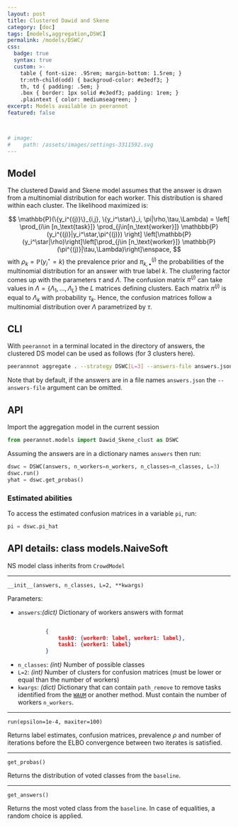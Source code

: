 ```yaml
---
layout: post
title: Clustered Dawid and Skene
category: [doc]
tags: [models,aggregation,DSWC]
permalink: /models/DSWC/
css:
  badge: true
  syntax: true
  custom: >-
    table { font-size: .95rem; margin-bottom: 1.5rem; }
    tr:nth-child(odd) { backgroud-color: #e3edf3; }
    th, td { padding: .5em; }
    .box { border: 1px solid #e3edf3; padding: 1rem; }
    .plaintext { color: mediumseagreen; }
excerpt: Models available in peerannot
featured: false



# image:
#    path: /assets/images/settings-3311592.svg
---
```


<!-- https://math.meta.stackexchange.com/questions/33302/double-struck-1-in-mathjax -->

## Model

The clustered Dawid and Skene model assumes that the answer is drawn from a multinomial distribution for each worker. This distribution is shared within each cluster.
The likelihood maximized is:

$$
\mathbb{P}(\{y_i^{(j)}\}_{i,j}, \{y_i^\star\}_i, \pi|\rho,\tau,\Lambda) = \left[
  \prod_{i\in [n_\text{task}]} \prod_{j\in[n_\text{worker}]} \mathbbb{P}(y_i^{(j)}|y_i^\star,\pi^{(j)})
\right] \left[\mathbb{P}(y_i^\star|\rho)\right]\left[\prod_{j\in [n_\text{worker}]} \mathbb{P}(\pi^{(j)}|\tau,\Lambda)\right]\enspace,
$$
with $\rho_k=\mathbb{P}(y_i^\star=k)$ the prevalence prior and $\pi^{(j)}_{k,\bullet}$ the probabilities of the multinomial distribution for an answer with true label $k$.
The clustering factor comes up with the parameters $\tau$ and $\Lambda$.
The confusion matrix $\pi^{(j)}$ can take values in $\Lambda=\{\Lambda_1,\dots,\Lambda_L\}$ the $L$ matrices defining clusters. Each matrix $\pi^{(j)}$ is equal to $\Lambda_k$ with probability $\tau_k$.
Hence, the confusion matrices follow a multinomial distribution over $\Lambda$ parametrized by $\tau$.

## CLI
With `peerannot` in a terminal located in the directory of answers, the clustered DS model can be used as follows (for 3 clusters here).

```bash
peerannnot aggregate . --strategy DSWC[L=3] --answers-file answers.json
```

Note that by default, if the answers are in a file names `answers.json` the `--answers-file` argument can be omitted.

## API

Import the aggregation model in the current session

```python
from peerannot.models import Dawid_Skene_clust as DSWC
```

Assuming the answers are in a dictionary names `answers` then run:

```python
dswc = DSWC(answers, n_workers=n_workers, n_classes=n_classes, L=3)
dswc.run()
yhat = dswc.get_probas()
```
### Estimated abilities

To access the estimated confusion matrices in a variable `pi`, run:

```python
pi = dswc.pi_hat
```


## API details: class models.NaiveSoft
NS model class inherits from `CrowdModel`

---
`__init__(answers, n_classes, L=2, **kwargs)`

Parameters:
- `answers`:*(dict)*
  Dictionary of workers answers with format
```json

            {
                task0: {worker0: label, worker1: label},
                task1: {worker1: label}
            }
```
- `n_classes`: *(int)*
  Number of possible classes
- `L=2`: *(int)*
  Number of clusters for confusion matrices (must be lower or equal than the number of workers)
- `kwargs`: *(dict)*
  Dictionary that can contain `path_remove` to remove tasks identified from the [`WAUM`](/models/WAUM) or another method.
  Must contain the number of workers `n_workers`.


---
`run(epsilon=1e-4, maxiter=100)`

Returns label estimates, confusion matrices, prevalence $\rho$ and number of iterations before the ELBO convergence between two iterates is satisfied.


---
`get_probas()`

Returns the distribution of voted classes from the `baseline`.

---
`get_answers()`

Returns the most voted class from the `baseline`. In case of equalities, a random choice is applied.
